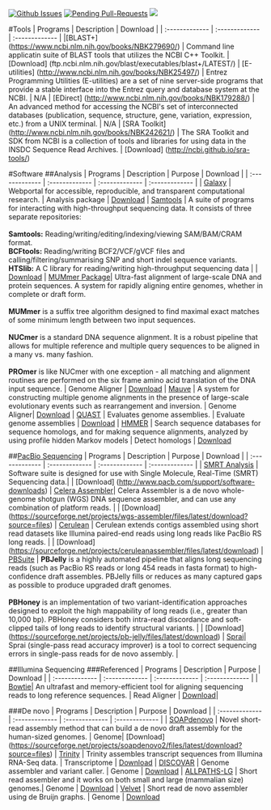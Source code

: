 [![Github Issues](http://githubbadges.herokuapp.com/bretonics/Bioinformatics-Software/issues.svg)](https://github.com/bretonics/Bioinformatics-Software/issues)
[![Pending Pull-Requests](http://githubbadges.herokuapp.com/bretonics/Bioinformatics-Software/pulls.svg)](https://github.com/bretonics/Bioinformatics-Software/pulls)
![](https://reposs.herokuapp.com/?path=bretonics/Bioinformatics-Software&color=orange)


#Tools
| Programs       | Description    | Download         |
| :------------- | :------------- | :-------------   |
|[BLAST+] (https://www.ncbi.nlm.nih.gov/books/NBK279690/) | Command line applicatin suite of BLAST tools that utilizes the NCBI C++ Toolkit. | [Download] (ftp.ncbi.nlm.nih.gov/blast/executables/blast+/LATEST/)
| [E-utilities] (http://www.ncbi.nlm.nih.gov/books/NBK25497/) | Entrez Programming Utilities (E-utilities) are a set of nine server-side programs that provide a stable interface into the Entrez query and database system at the NCBI. | N/A
| [EDirect] (http://www.ncbi.nlm.nih.gov/books/NBK179288/) | An advanced method for accessing the NCBI's set of interconnected databases (publication, sequence, structure, gene, variation, expression, etc.) from a UNIX terminal. | N/A
| [SRA Toolkit] (http://www.ncbi.nlm.nih.gov/books/NBK242621/) | The SRA Toolkit and SDK from NCBI is a collection of tools and libraries for using data in the INSDC Sequence Read Archives. | [Download] (http://ncbi.github.io/sra-tools/)


#Software
##Analysis
| Programs       | Description    | Purpose          | Download         |
| :------------- | :------------- | :-------------   | :-------------   |
| [Galaxy](https://galaxyproject.org/) | Webportal for accessible, reproducible, and transparent computational research. | Analysis package | [Download](https://wiki.galaxyproject.org/Admin/GetGalaxy)
| [Samtools](http://www.htslib.org/) | A suite of programs for interacting with high-throughput sequencing data. It consists of three separate repositories:<br><br>**Samtools:** Reading/writing/editing/indexing/viewing SAM/BAM/CRAM format.<br>**BCFtools:** Reading/writing BCF2/VCF/gVCF files and calling/filtering/summarising SNP and short indel sequence variants.<br>**HTSlib:** A C library for reading/writing high-throughput sequencing data | | [Download](http://www.htslib.org/download/)
| [MUMmer Package](http://mummer.sourceforge.net/)| Ultra-fast alignment of large-scale DNA and protein sequences. A system for rapidly aligning entire genomes, whether in complete or draft form. <br><br>**MUMmer** is a suffix tree algorithm designed to find maximal exact matches of some minimum length between two input sequences.<br><br>**NUCmer** is a standard DNA sequence alignment. It is a robust pipeline that allows for multiple reference and multiple query sequences to be aligned in a many vs. many fashion.<br><br>**PROmer** is like NUCmer with one exception - all matching and alignment routines are performed on the six frame amino acid translation of the DNA input sequence. | Genome Aligner | [Download](https://sourceforge.net/projects/mummer/files/latest/download?source=files)
| [Mauve](http://darlinglab.org/mauve/mauve.html) | A system for constructing multiple genome alignments in the presence of large-scale evolutionary events such as rearrangement and inversion. | Genome Aligner| [Download](http://darlinglab.org/mauve/download.html)
| [QUAST](http://bioinf.spbau.ru/quast) | Evaluates genome assemblies. | Evaluate genome assemblies | [Download](https://sourceforge.net/projects/quast/files/latest/download?source=files)
| [HMMER]() | Search sequence databases for sequence homologs, and for making sequence alignments, analyzed by using profile hidden Markov models | Detect homologs | [Download](http://hmmer.org/download.html)

##[PacBio Sequencing](https://github.com/PacificBiosciences/Bioinformatics-Training/wiki/Large-Genome-Assembly-with-PacBio-Long-Reads)
| Programs       | Description    | Purpose          | Download         |
| :------------- | :------------- | :-------------   | :-------------   |
| [SMRT Analysis](http://www.pacb.com/products-and-services/analytical-software/smrt-analysis/)  | Software suite is designed for use with Single Molecule, Real-Time (SMRT) Sequencing data.| | [Download] (http://www.pacb.com/support/software-downloads)
| [Celera Assembler](http://wgs-assembler.sourceforge.net/wiki/index.php?title=Main_Page)| Celera Assembler is a de novo whole-genome shotgun (WGS) DNA sequence assembler, and can use any combination of platform reads. | | [Download] (https://sourceforge.net/projects/wgs-assembler/files/latest/download?source=files)
| [Cerulean](https://sourceforge.net/projects/ceruleanassembler/) | Cerulean extends contigs assembled using short read datasets like Illumina paired-end reads using long reads like PacBio RS long reads. | | [Download] (https://sourceforge.net/projects/ceruleanassembler/files/latest/download)
| [PBSuite](https://sourceforge.net/projects/pb-jelly/) | **PBJelly** is a highly automated pipeline that aligns long sequencing reads (such as PacBio RS reads or long 454 reads in fasta format) to high-confidence draft assembles. PBJelly fills or reduces as many captured gaps as possible to produce upgraded draft genomes. <br><br>**PBHoney** is an implementation of two variant-identification approaches designed to exploit the high mappability of long reads (i.e., greater than 10,000 bp). PBHoney considers both intra-read discordance and soft-clipped tails of long reads to identify structural variants. | | [Download] (https://sourceforge.net/projects/pb-jelly/files/latest/download)
| [Sprai](http://zombie.cb.k.u-tokyo.ac.jp/sprai/README.html)| Sprai (single-pass read accuracy improver) is a tool to correct sequencing errors in single-pass reads for de novo assembly. |


##Illumina Sequencing
###Referenced
| Programs       | Description    | Purpose          | Download         |
| :------------- | :------------- | :-------------   | :-------------   |
| [Bowtie](http://bowtie-bio.sourceforge.net/bowtie2/index.shtml)| An ultrafast and memory-efficient tool for aligning sequencing reads to long reference sequences. | Read Aligner | [Download](https://sourceforge.net/projects/bowtie-bio/files/latest/download?source=files)|

###De novo
| Programs       | Description    | Purpose          | Download         |
| :------------- | :------------- | :-------------   | :-------------   |
| [SOAPdenovo](http://soap.genomics.org.cn/soapdenovo.html) | Novel short-read assembly method that can build a de novo draft assembly for the human-sized genomes. | Genome| [Download] (https://sourceforge.net/projects/soapdenovo2/files/latest/download?source=files)
| [Trinity](https://github.com/trinityrnaseq/trinityrnaseq/wiki) | Trinity assembles transcript sequences from Illumina RNA-Seq data. | Transcriptome | [Download](https://github.com/trinityrnaseq/trinityrnaseq/releases/latest)
| [DISCOVAR](http://www.broadinstitute.org/scientific-community/science/programs/genome-sequencing-and-analysis/computational-rd/computational-) | Genome assembler and variant caller. | Genome | [Download](ftp.broadinstitute.org/pub/crd/Discovar/)
| [ALLPATHS-LG](http://www.broadinstitute.org/software/allpaths-lg/blog/) | Short read assembler and it works on both small and large (mammalian size) genomes.| Genome  | [Download](ftp.broadinstitute.org/pub/crd/ALLPATHS/Release-LG/latest_source_code/LATEST_VERSION.tar.gz)
| [Velvet](http://www.ebi.ac.uk/~zerbino/velvet/) | Short read de novo assembler using de Bruijn graphs. | Genome | [Download](https://github.com/dzerbino/velvet/tree/master)
